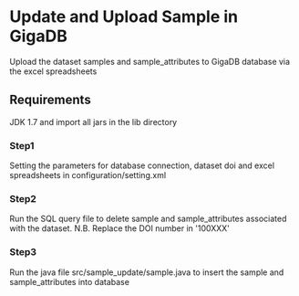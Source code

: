 # Update and Upload Sample in GigaDB
Upload the dataset samples and sample_attributes to GigaDB database via the excel spreadsheets

## Requirements
JDK 1.7 and import all jars in the lib directory

### Step1
Setting the parameters for database connection, dataset doi and excel spreadsheets in configuration/setting.xml

### Step2
Run the SQL query file to delete sample and sample_attributes associated with the dataset. N.B. Replace the DOI number in '100XXX'

### Step3
Run the java file src/sample_update/sample.java to insert the sample and sample_attributes into database
